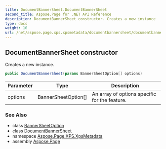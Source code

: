 ```yaml
---
title: DocumentBannerSheet.DocumentBannerSheet
second_title: Aspose.Page for .NET API Reference
description: DocumentBannerSheet constructor. Creates a new instance
type: docs
weight: 10
url: /net/aspose.page.xps.xpsmetadata/documentbannersheet/documentbannersheet/
---
```

## DocumentBannerSheet constructor

Creates a new instance.

```csharp
public DocumentBannerSheet(params BannerSheetOption[] options)
```

| Parameter | Type | Description |
| --- | --- | --- |
| options | BannerSheetOption[] | An array of options specific for the feature. |

### See Also

* class [BannerSheetOption](../../documentbannersheet.bannersheetoption/)
* class [DocumentBannerSheet](../)
* namespace [Aspose.Page.XPS.XpsMetadata](../../documentbannersheet/)
* assembly [Aspose.Page](../../../)


